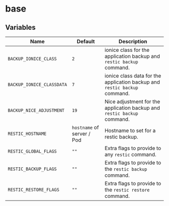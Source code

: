 # base



## Variables

| Name | Default | Description |
| ---- | ------- | ----------- |
| `BACKUP_IONICE_CLASS` | `2` | ionice class for the application backup and `restic backup` command. |
| `BACKUP_IONICE_CLASSDATA` | `7` | ionice class data for the application backup and `restic backup` command. |
| `BACKUP_NICE_ADJUSTMENT` | `19` | Nice adjustment for the application backup and `restic backup` command. |
| `RESTIC_HOSTNAME` | `hostname` of server / Pod | Hostname to set for a restic backup. |
| `RESTIC_GLOBAL_FLAGS` | `""` | Extra flags to provide to any `restic` command. |
| `RESTIC_BACKUP_FLAGS` | `""` | Extra flags to provide to the `restic backup` command. |
| `RESTIC_RESTORE_FLAGS` | `""` | Extra flags to provide to the `restic restore` command. |
